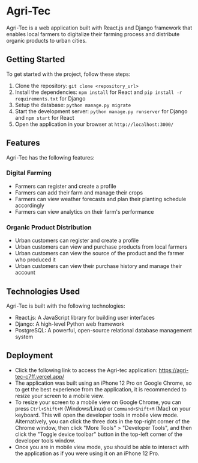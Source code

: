 
# Agri-Tec

Agri-Tec is a web application built with React.js and Django framework that enables local farmers to digitalize their farming process and distribute organic products to urban cities.

## Getting Started

To get started with the project, follow these steps:

1. Clone the repository: `git clone <repository_url>`
2. Install the dependencies: `npm install` for React and `pip install -r requirements.txt` for Django
3. Setup the database: `python manage.py migrate`
4. Start the development server: `python manage.py runserver` for Django and `npm start` for React
5. Open the application in your browser at `http://localhost:3000/`

## Features

Agri-Tec has the following features:

### Digital Farming

- Farmers can register and create a profile
- Farmers can add their farm and manage their crops
- Farmers can view weather forecasts and plan their planting schedule accordingly
- Farmers can view analytics on their farm's performance

### Organic Product Distribution

- Urban customers can register and create a profile
- Urban customers can view and purchase products from local farmers
- Urban customers can view the source of the product and the farmer who produced it
- Urban customers can view their purchase history and manage their account

## Technologies Used

Agri-Tec is built with the following technologies:

- React.js: A JavaScript library for building user interfaces
- Django: A high-level Python web framework
- PostgreSQL: A powerful, open-source relational database management system

## Deployment
- Click the following link to access the Agri-tec application: https://agri-tec-c7ff.vercel.app/
- The application was built using an iPhone 12 Pro on Google Chrome, so to get the best experience from the application, it is recommended to resize your screen to a mobile view.
- To resize your screen to a mobile view on Google Chrome, you can press `Ctrl+Shift+M` (Windows/Linux) or `Command+Shift+M` (Mac) on your keyboard. This will open the developer tools in mobile view mode. Alternatively, you can click the three dots in the top-right corner of the Chrome window, then click "More Tools" > "Developer Tools", and then click the "Toggle device toolbar" button in the top-left corner of the developer tools window.
- Once you are in mobile view mode, you should be able to interact with the application as if you were using it on an iPhone 12 Pro.
